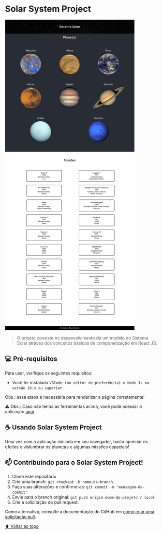# Solar System Project

<img src="/src/solar-system.png">

> O projeto consiste no desenvolvimento de um modelo do Sistema Solar através dos conceitos básicos de componetização em React JS.

## 💻 Pré-requisitos

Para usar, verifique os seguintes requisitos:

- Você ter instalado `VSCode (ou editor de preferência) e Node Js na versão 16.x ou superior`

Obs.: essa etapa é necessária para renderizar a página corretamente!

⚠️ Obs.: Caso não tenha as ferramentas acima, você pode acessar a aplicação <a href="https://solar-system-project-hazel.vercel.app/" >aqui</a>

## ☕ Usando Solar System Project

Uma vez com a aplicação iniciada em seu navegador, basta apreciar os efeitos e vislumbrar os planetas e algumas missões espaciais!

## 📫 Contribuindo para o Solar System Project!

1. Clone este repositório.
2. Crie uma branch: `git checkout -b nome-da-branch`.
3. Faça suas alterações e confirme-as: `git commit -m 'mensagem-de-commit'`
4. Envie para o branch original: `git push origin nome-do-projeto / local`
5. Crie a solicitação de pull request.

Como alternativa, consulte a documentação do GitHub em [como criar uma solicitação pull](https://help.github.com/en/github/collaborating-with-issues-and-pull-requests/creating-a-pull-request).

[⬆ Voltar ao topo](#solar-system-project)<br>
